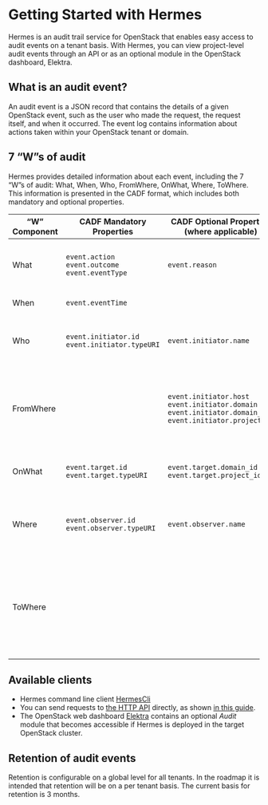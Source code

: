 <!--
SPDX-FileCopyrightText: 2025 SAP SE

SPDX-License-Identifier: Apache-2.0
-->

# Getting Started with Hermes

Hermes is an audit trail service for OpenStack that enables easy access to audit events on a tenant basis. With Hermes, you can view project-level audit events through an API or as an optional module in the OpenStack dashboard, Elektra.

## What is an audit event?
An audit event is a JSON record that contains the details of a given OpenStack event, such as the user who made the request, the request itself, and when it occurred. The event log contains information about actions taken within your OpenStack tenant or domain.

## 7 “W”s of audit
Hermes provides detailed information about each event, including the 7 “W”s of audit: What, When, Who, FromWhere, OnWhat, Where, ToWhere. This information is presented in the CADF format, which includes both mandatory and optional properties.

| “W” Component | CADF Mandatory Properties  | CADF Optional Properties (where applicable) | Description |
| --- | --- | --- | --- |
| What | `event.action`<br>`event.outcome`<br>`event.eventType` | `event.reason` | “what” activity occurred; “what” was the result. |
| When | `event.eventTime` || “when” did it happen. |
| Who | `event.initiator.id`<br>`event.initiator.typeURI` | `event.initiator.name` | “who” (person or service) initiated the action. |
| FromWhere || `event.initiator.host`<br>`event.initiator.domain`<br>`event.initiator.domain_id`<br>`event.initiator.project_id` | "FromWhere" provides information describing where the action was initiated from. |
| OnWhat | `event.target.id`<br>`event.target.typeURI`  | `event.target.domain_id`<br>`event.target.project_id` | “onWhat” resource did the activity target. |
| Where | `event.observer.id`<br>`event.observer.typeURI` | `event.observer.name` | “where” did the activity get observed (reported), or modified in some way. |
| ToWhere ||| "ToWhere" provides information describing where the target resource that is affected by the action is located. |


## Available clients

* Hermes command line client [HermesCli](https://github.com/sapcc/hermescli)
* You can send requests to [the HTTP API](./hermes-v1-reference.md) directly, as shown [in this guide](./api-example.md).
* The OpenStack web dashboard [Elektra](https://github.com/sapcc/elektra) contains an optional *Audit*
  module that becomes accessible if Hermes is deployed in the target OpenStack cluster.

## Retention of audit events

Retention is configurable on a global level for all tenants. In the roadmap it is intended that retention will be
on a per tenant basis. The current basis for retention is 3 months.
